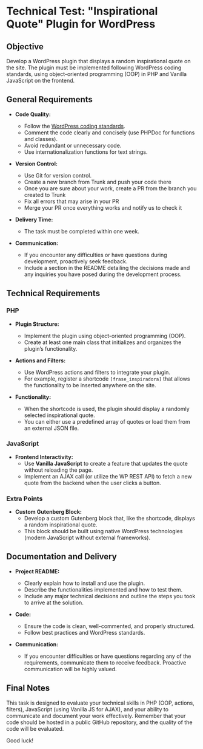 # Technical Test: "Inspirational Quote" Plugin for WordPress

## Objective
Develop a WordPress plugin that displays a random inspirational quote on the site. The plugin must be implemented following WordPress coding standards, using object-oriented programming (OOP) in PHP and Vanilla JavaScript on the frontend.

## General Requirements

- **Code Quality:**  
  - Follow the [WordPress coding standards](https://developer.wordpress.org/coding-standards/).  
  - Comment the code clearly and concisely (use PHPDoc for functions and classes).  
  - Avoid redundant or unnecessary code.
  - Use internationalization functions for text strings.

- **Version Control:**  
  - Use Git for version control.
  - Create a new branch from Trunk and push your code there
  - Once you are sure about your work, create a PR from the branch you created to Trunk
  - Fix all errors that may arise in your PR
  - Merge your PR once everything works and notify us to check it

- **Delivery Time:**  
  - The task must be completed within one week.

- **Communication:**  
  - If you encounter any difficulties or have questions during development, proactively seek feedback.  
  - Include a section in the README detailing the decisions made and any inquiries you have posed during the development process.

## Technical Requirements

### PHP

- **Plugin Structure:**  
  - Implement the plugin using object-oriented programming (OOP).  
  - Create at least one main class that initializes and organizes the plugin’s functionality.

- **Actions and Filters:**  
  - Use WordPress actions and filters to integrate your plugin.  
  - For example, register a shortcode `[frase_inspiradora]` that allows the functionality to be inserted anywhere on the site.

- **Functionality:**  
  - When the shortcode is used, the plugin should display a randomly selected inspirational quote.  
  - You can either use a predefined array of quotes or load them from an external JSON file.

### JavaScript

- **Frontend Interactivity:**  
  - Use **Vanilla JavaScript** to create a feature that updates the quote without reloading the page.  
  - Implement an AJAX call (or utilize the WP REST API) to fetch a new quote from the backend when the user clicks a button.

### Extra Points

- **Custom Gutenberg Block:**  
  - Develop a custom Gutenberg block that, like the shortcode, displays a random inspirational quote.  
  - This block should be built using native WordPress technologies (modern JavaScript without external frameworks).

## Documentation and Delivery

- **Project README:**  
  - Clearly explain how to install and use the plugin.  
  - Describe the functionalities implemented and how to test them.  
  - Include any major technical decisions and outline the steps you took to arrive at the solution.

- **Code:**  
  - Ensure the code is clean, well-commented, and properly structured.  
  - Follow best practices and WordPress standards.

- **Communication:**  
  - If you encounter difficulties or have questions regarding any of the requirements, communicate them to receive feedback. Proactive communication will be highly valued.

## Final Notes
This task is designed to evaluate your technical skills in PHP (OOP, actions, filters), JavaScript (using Vanilla JS for AJAX), and your ability to communicate and document your work effectively. Remember that your code should be hosted in a public GitHub repository, and the quality of the code will be evaluated.

Good luck!
